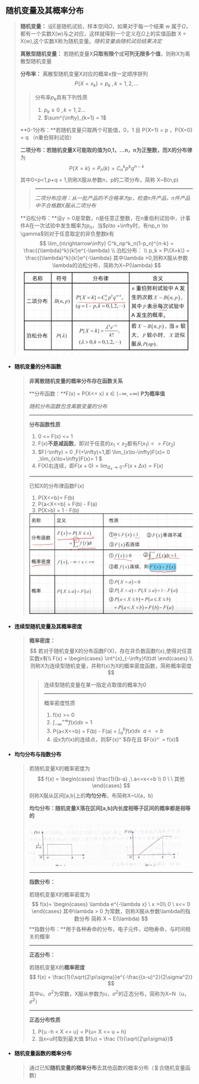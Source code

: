  ## 随机变量及其概率分布

> **随机变量：** 设E是随机试验，样本空间$\Omega$，如果对于每一个结果 w 属于$\Omega$，都有一个实数X(w)与之对应，这样就得到一个定义在$\Omega$上的实值函数 X = X(w),这个实数X称为随机变量。_随机变量由随机试验结果决定_
>
> **离散型随机变量：** 若随机变量X**只取有限个**或**可列无限多个值**，则称X为离散型随机变量
>
> **分布率：** 离散型随机变量X对应的概率x按一定顺序排列
> $$
> P\{X=x_k\} = p_k \ , k=1,2,...
> $$
>
> > 分布率$p_k$具有下列性质
> >
> > 1. $p_k \geqslant 0 \ , k=1,2...$
> > 2. $\sum^{\infty}_{k=1} = 1$
>
> **0-1分布：**若随机变量只取两个可能值，0，1 且 P{X=1} = p ，P{X=0} = q  （n重伯努利试验）
>
> **二项分布：**若随机变量X可能取的值为0,1，...n，n为正整数，而**X的分布律**为
> $$
> P\{X=k\} = P_n(k) = C^k_np^kq^{n-k}
> $$
> 其中0<p<1,p+q = 1,则称X服从参数n，p的二项分布，简称 X~B(n,p)
>
> > ---
> >
> > *二项分布应用：从一批产品的不合格率为p，检查n件产品，n件产品中不合格数X服从二项分布*
>
> **泊松分布：**设$\gamma > 0$是常数，n是任意正整数，在n重伯利试验中，计事件A在一次试验中发生概率为$p_n$，当$p\to +\infty时，有np_n \to \gamma$则对于任意取定的非负整数k有
> $$
> \lim_{n\rightarrow\infty} C^k_np^k_n(1-p_n)^{n-k} = \frac{{\lambda}^k}{k!}e^{-\lambda} \\
> 泊松分布： \\
>  p_k = P\{X=k\} =  \frac{{\lambda}^k}{k!}e^{-\lambda} 其中\lambda >0,则称X服从参数\lambda的泊松分布，简称为X~P(\lambda)
> $$
> ![image-20220313190643498](image-20220313190643498.png) 

- #### **随机变量的分布函数**

  > **非离散随机变量的概率分布存在函数关系**
  >
  > 
  >
  > **分布函数：**F(x) = P{X<= x}  $x\in (-\infty,+\infty)$  **P为概率值**
  >
  > *随机分布函数包含离散变量的分布*
  >
  > ---
  >
  > **分布函数性质**
  >
  > 1. 0 <= F(x) <= 1
  > 2. F(x)**不是减函数**，即对于任意的$x_1<x_2$都有$F(x_1) <= F(x_2)$
  > 3. $F(-\infty) = 0 ,F(+\infty)=1,即 \lim_{x\to-\infty}F(x)= 0 ,\lim_{x\to+\infty}F(x)= 1 $
  > 3. F(X)右连续，即$F(x+0)=\lim_{\Delta_x \to 0^+ }F(x+\Delta x) = F(x)$
  >
  > ---
  >
  > 已知X的分布律函数F(x)
  >
  > 1. P{X<=b}= F(b)
  > 2. P{a<X<=b} = F(b) - F(a)
  > 3. P(X>b) = 1 - F(b)
  >
  > <img src="image-20220313191929993.png" alt="image-20220313191929993" style="zoom:50%;" /> 

- #### **连续型随机变量及其概率密度**

  > **概率密度：** 
  > $$
  > 若对于随机变量X的分布函数F(X)，存在非负数函数f(x),使得对任意实数x有\\
  > F(x) = 
  >  \begin{cases}
  >   \int^{x}_{-\infty}f(t)dt
  >   \end{cases} \\
  >   则称X为连续型随机变量，并称f(x)为X的概率密度函数，简称概率密度
  > $$
  >
  > > 连续型随机变量在某一指定点取值的概率为0
  > >
  > > ---
  > >
  > > 概率密度性质
  > >
  > > 1. f(x) >= 0
  > > 2. $\int_{-\infty}^{+\infty}f(x)dx = 1$
  > > 3. P{a<X<=b} = F(b) - F(a) = $\int^b_af(x)dx \ \ a<= b$
  > > 4. 设x为f(x)的连续点，则$F(x)^`$存在且 $F(x)^` = f(x)$
  
- #### **均匀分布与指数分布**

  > 若随机变量X的概率密度为
  > $$
  > f(x) = \begin{cases}
  > \frac{1}{b-a}  ,\ a<=x<=b \\ 
  > 0 \ \ 其他
  > \end{cases}
  > $$
  > 则称X服从区间[a,b]上的**均匀分布**，布简称X~U(a，b)
  >
  > **均匀分布：**随机变量X落在区间[a,b]内长度相等子区间的**概率都是相等的**
  >
  > ![image-20220313203518000](image-20220313203518000.png) 
  >
  > ---
  >
  > **指数分布：**
  >
  > 若随机变量X的概率密度为
  > $$
  > f(x)= \begin{cases}
  > \lambda e^{-\lambda x}  \ x >0\\
  > 0 \ x<= 0
  > \end{cases}
  > 其中\lambda > 0 为常数，则称X服从参数\lambda的指数分布  简称 X ~ E(\lambda)
  > $$
  > **指数分布：**用于各种寿命的分布，电子元件，动物寿命，与时间相关的概率
  >
  > ---
  >
  > **正态分布：**
  >
  > 若随机变量X的**概率密度** 
  > $$
  > f(x) = \frac{1}{\sqrt{2\pi\sigma}}e^{-\frac{(x-u)^2}{2\sigma^2}}
  > $$
  > 其中u，$\sigma ^2$为常数，X服从参数为u，$\sigma ^2$的正态分布，简称为X~N（u，$\sigma ^2$）
  >
  > ---
  >
  > **正态分布性质**
  >
  > 1. P{u -h < X <=  u} = P{u< X <= u + h}
  > 2. 当x=u时取到最大值 $f(u) = \frac {1}{\sqrt{2\pi\sigma}}$
  
- #### **随机变量函数的概率分布**

  > 通过已知**随机变量的概率分布**去其他函数的概率分布（复合随机变量函数)
  >
  > 

  











